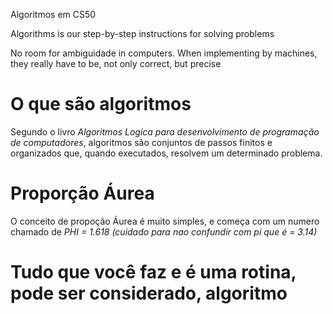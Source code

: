 Algoritmos em CS50

Algorithms is our step-by-step instructions for solving problems

No room for ambiguidade in computers. When implementing by machines, they really have to be, not only correct, but precise









# O que são algoritmos

Segundo o livro *Algoritmos Logica para desenvolvimento de programação de computadores*, algoritmos são conjuntos de passos finitos e organizados que, quando executados, resolvem um determinado problema.

# Proporção Áurea

O conceito de propoção Áurea é muito simples, e começa com um numero chamado de *PHI = 1.618 (cuidado para nao confundir com pi que é = 3.14)*

# Tudo que você faz e é uma rotina, pode ser considerado, algoritmo